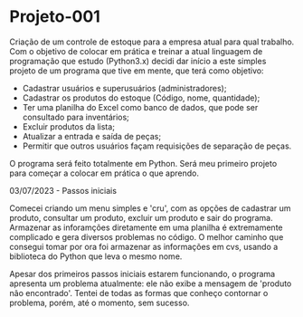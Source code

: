 # Projeto-001
Criação de um controle de estoque para a empresa atual para qual trabalho.
Com o objetivo de colocar em prática e treinar a atual linguagem de programação que estudo (Python3.x) decidi dar início a este simples projeto de um programa que tive em mente, que terá como objetivo:

 - Cadastrar usuários e superusuários (administradores);
 - Cadastrar os produtos do estoque (Código, nome, quantidade);
 - Ter uma planilha do Excel como banco de dados, que pode ser consultado para inventários;
 - Excluir produtos da lista;
 - Atualizar a entrada e saída de peças;
 - Permitir que outros usuários façam requisições de separação de peças.

O programa será feito totalmente em Python. Será meu primeiro projeto para começar a colocar em prática o que aprendo.

03/07/2023 - Passos iniciais

Comecei criando um menu simples e 'cru', com as opções de cadastrar um produto, consultar um produto, excluir um produto e sair do programa. Armazenar as inforamções diretamente em uma planilha é extremamente complicado e gera diversos problemas no código. O melhor caminho que consegui tomar por ora foi armazenar as informações em cvs, usando a biblioteca do Python que leva o mesmo nome.

Apesar dos primeiros passos iniciais estarem funcionando, o programa apresenta um problema atualmente: ele não exibe a mensagem de 'produto não encontrado'. Tentei de todas as formas que conheço contornar o problema, porém, até o momento, sem sucesso.